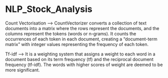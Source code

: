 # NLP_Stock_Analysis

Count Vectorisation --> CountVectorizer converts a collection of text documents into a matrix where the rows represent the documents, and the columns represent the tokens (words or n-grams). It counts the occurrences of each token in each document, creating a “document-term matrix” with integer values representing the frequency of each token.

Tf-idf --> It is a weighting system that assigns a weight to each word in a document based on its term frequency (tf) and the reciprocal document frequency (tf-idf). The words with higher scores of weight are deemed to be more significant.
